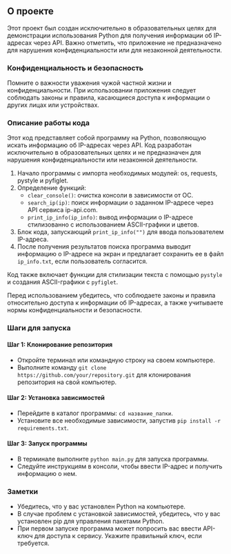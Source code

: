 ## О проекте

Этот проект был создан исключительно в образовательных целях для демонстрации использования Python для получения информации об IP-адресах через API. Важно отметить, что приложение не предназначено для нарушения конфиденциальности или для незаконной деятельности.

### Конфиденциальность и безопасность

Помните о важности уважения чужой частной жизни и конфиденциальности. При использовании приложения следует соблюдать законы и правила, касающиеся доступа к информации о других лицах или устройствах.

### Описание работы кода

Этот код представляет собой программу на Python, позволяющую искать информацию об IP-адресах через API. Код разработан исключительно в образовательных целях и не предназначен для нарушения конфиденциальности или незаконной деятельности.

1. Начало программы с импорта необходимых модулей: os, requests, pystyle и pyfiglet.
2. Определение функций:
   - `clear_console()`: очистка консоли в зависимости от ОС.
   - `search_ip(ip)`: поиск информации о заданном IP-адресе через API сервиса ip-api.com.
   - `print_ip_info(ip_info)`: вывод информации о IP-адресе стилизованно с использованием ASCII-графики и цветов.
3. Блок кода, запускающий `print_ip_info("")` для ввода пользователем IP-адреса.
4. После получения результатов поиска программа выводит информацию о IP-адресе на экран и предлагает сохранить ее в файл `ip_info.txt`, если пользователь согласится.

Код также включает функции для стилизации текста с помощью `pystyle` и создания ASCII-графики с `pyfiglet`.

Перед использованием убедитесь, что соблюдаете законы и правила относительно доступа к информации об IP-адресах, а также учитываете нормы конфиденциальности и безопасности.

### Шаги для запуска

#### Шаг 1: Клонирование репозитория
- Откройте терминал или командную строку на своем компьютере.
- Выполните команду `git clone https://github.com/your/repository.git` для клонирования репозитория на свой компьютер.

#### Шаг 2: Установка зависимостей
- Перейдите в каталог программы: `cd название_папки`.
- Установите все необходимые зависимости, запустив `pip install -r requirements.txt`.

#### Шаг 3: Запуск программы
- В терминале выполните `python main.py` для запуска программы.
- Следуйте инструкциям в консоли, чтобы ввести IP-адрес и получить информацию о нем.

### Заметки
- Убедитесь, что у вас установлен Python на компьютере.
- В случае проблем с установкой зависимостей, убедитесь, что у вас установлен pip для управления пакетами Python.
- При первом запуске программа может попросить вас ввести API-ключ для доступа к сервису. Укажите правильный ключ, если требуется.
